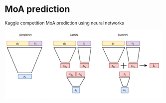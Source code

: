 # MoA prediction
Kaggle competition MoA prediction using neural networks 

![archs](architectures.png)
